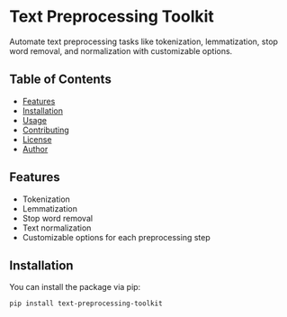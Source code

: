 # Text Preprocessing Toolkit

Automate text preprocessing tasks like tokenization, lemmatization, stop word removal, and normalization with customizable options.

## Table of Contents

- [Features](#features)
- [Installation](#installation)
- [Usage](#usage)
- [Contributing](#contributing)
- [License](#license)
- [Author](#author)

## Features

- Tokenization
- Lemmatization
- Stop word removal
- Text normalization
- Customizable options for each preprocessing step

## Installation

You can install the package via pip:

```bash
pip install text-preprocessing-toolkit
